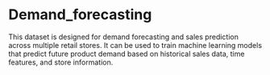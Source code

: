 # Demand_forecasting
This dataset is designed for demand forecasting and sales prediction across multiple retail stores. It can be used to train machine learning models that predict future product demand based on historical sales data, time features, and store information.
